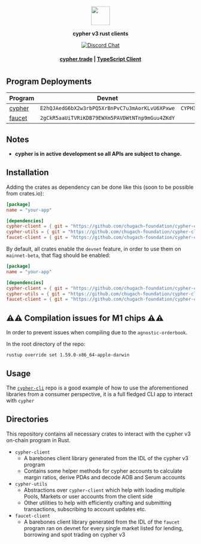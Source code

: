 <div align="center">
  </br>
  <p>
    <img height="50" src="https://cypher.trade/svgs/logo.svg" />
  </p>
  <p>
    <strong>cypher v3 rust clients</strong>
  </p>
  <p>
    <a href="https://discord.gg/jr9Mu4Uz25">
      <img alt="Discord Chat" src="https://img.shields.io/discord/880917405356945449?color=blue&style=flat-square" />
    </a>
  </p>
  <h4>
    <a href="https://cypher.trade/">cypher.trade</a>
    <span> | </span>
    <a href="https://github.com/chugach-foundation/cypher-client-ts-v3">TypeScript Client</a>
  </h4>
</div>

#

## Program Deployments

| Program | Devnet | Mainnet Beta |
| --------|--------|------------- |
| [cypher](/cypher-client)     | `E2hQJAedG6bX2w3rbPQ5XrBnPvC7u3mAorKLvU6XPxwe` | `CYPH3o83JX6jY6NkbproSpdmQ5VWJtxjfJ5P8veyYVu3` |
| [faucet](/faucet-client)     | `2gCkR5aaUiTVRiKDB79EWXm5PAVDWtNTnp9mGuu4ZKdY` |  |

## Notes

* **cypher is in active development so all APIs are subject to change.**

## Installation

Adding the crates as dependency can be done like this (soon to be possible from crates.io):

```toml
[package]
name = "your-app"

[dependencies]
cypher-client = { git = "https://github.com/chugach-foundation/cypher-client-v3" }
cypher-utils = { git = "https://github.com/chugach-foundation/cypher-client-v3" }
faucet-client = { git = "https://github.com/chugach-foundation/cypher-client-v3" }
```

By default, all crates enable the `devnet` feature, in order to use them on `mainnet-beta`, that flag should be enabled:

```toml
[package]
name = "your-app"

[dependencies]
cypher-client = { git = "https://github.com/chugach-foundation/cypher-client-v3", features = [ "mainnet-beta" ] }
cypher-utils = { git = "https://github.com/chugach-foundation/cypher-client-v3", features = [ "mainnet-beta" ] }
faucet-client = { git = "https://github.com/chugach-foundation/cypher-client-v3", features = [ "mainnet-beta" ] }
```

## ⚠️⚠️ Compilation issues for M1 chips ⚠️⚠️

In order to prevent issues when compiling due to the `agnostic-orderbook`.

In the root directory of the repo:

`rustup override set 1.59.0-x86_64-apple-darwin`

## Usage

The [`cypher-cli`](https://github.com/chugach-foundation/cypher-cli-v3) repo is a good example of how to use the aforementioned libraries from a consumer perspective, it is a full fledged CLI app to interact with `cypher`

## Directories

This repository contains all necessary crates to interact with the cypher v3 on-chain program in Rust.

- `cypher-client`
  - A barebones client library generated from the IDL of the cypher v3 program
  - Contains some helper methods for cypher accounts to calculate margin ratios, derive PDAs and decode AOB and Serum accounts
- `cypher-utils`
  - Abstractions over `cypher-client` which help with loading multiple Pools, Markets or user accounts from the client side
  - Other utilities to help with efficiently crafting and submitting transactions, subscribing to account updates etc.
- `faucet-client`
  - A barebones client library generated from the IDL of the `faucet` program ran on devnet for every single market listed for lending, borrowing and spot trading on cypher v3